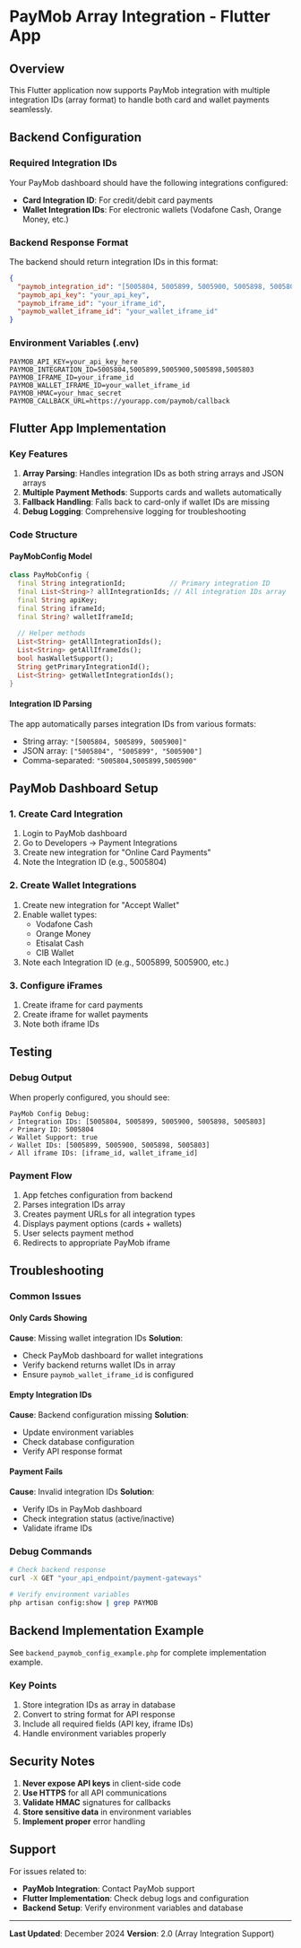 # PayMob Array Integration - Flutter App

## Overview
This Flutter application now supports PayMob integration with multiple integration IDs (array format) to handle both card and wallet payments seamlessly.

## Backend Configuration

### Required Integration IDs
Your PayMob dashboard should have the following integrations configured:
- **Card Integration ID**: For credit/debit card payments
- **Wallet Integration IDs**: For electronic wallets (Vodafone Cash, Orange Money, etc.)

### Backend Response Format
The backend should return integration IDs in this format:
```json
{
  "paymob_integration_id": "[5005804, 5005899, 5005900, 5005898, 5005803]",
  "paymob_api_key": "your_api_key",
  "paymob_iframe_id": "your_iframe_id",
  "paymob_wallet_iframe_id": "your_wallet_iframe_id"
}
```

### Environment Variables (.env)
```env
PAYMOB_API_KEY=your_api_key_here
PAYMOB_INTEGRATION_ID=5005804,5005899,5005900,5005898,5005803
PAYMOB_IFRAME_ID=your_iframe_id
PAYMOB_WALLET_IFRAME_ID=your_wallet_iframe_id
PAYMOB_HMAC=your_hmac_secret
PAYMOB_CALLBACK_URL=https://yourapp.com/paymob/callback
```

## Flutter App Implementation

### Key Features
1. **Array Parsing**: Handles integration IDs as both string arrays and JSON arrays
2. **Multiple Payment Methods**: Supports cards and wallets automatically
3. **Fallback Handling**: Falls back to card-only if wallet IDs are missing
4. **Debug Logging**: Comprehensive logging for troubleshooting

### Code Structure

#### PayMobConfig Model
```dart
class PayMobConfig {
  final String integrationId;           // Primary integration ID
  final List<String>? allIntegrationIds; // All integration IDs array
  final String apiKey;
  final String iframeId;
  final String? walletIframeId;
  
  // Helper methods
  List<String> getAllIntegrationIds();
  List<String> getAllIframeIds();
  bool hasWalletSupport();
  String getPrimaryIntegrationId();
  List<String> getWalletIntegrationIds();
}
```

#### Integration ID Parsing
The app automatically parses integration IDs from various formats:
- String array: `"[5005804, 5005899, 5005900]"`
- JSON array: `["5005804", "5005899", "5005900"]`
- Comma-separated: `"5005804,5005899,5005900"`

## PayMob Dashboard Setup

### 1. Create Card Integration
1. Login to PayMob dashboard
2. Go to Developers → Payment Integrations
3. Create new integration for "Online Card Payments"
4. Note the Integration ID (e.g., 5005804)

### 2. Create Wallet Integrations
1. Create new integration for "Accept Wallet"
2. Enable wallet types:
   - Vodafone Cash
   - Orange Money
   - Etisalat Cash
   - CIB Wallet
3. Note each Integration ID (e.g., 5005899, 5005900, etc.)

### 3. Configure iFrames
1. Create iframe for card payments
2. Create iframe for wallet payments
3. Note both iframe IDs

## Testing

### Debug Output
When properly configured, you should see:
```
PayMob Config Debug:
✓ Integration IDs: [5005804, 5005899, 5005900, 5005898, 5005803]
✓ Primary ID: 5005804
✓ Wallet Support: true
✓ Wallet IDs: [5005899, 5005900, 5005898, 5005803]
✓ All iframe IDs: [iframe_id, wallet_iframe_id]
```

### Payment Flow
1. App fetches configuration from backend
2. Parses integration IDs array
3. Creates payment URLs for all integration types
4. Displays payment options (cards + wallets)
5. User selects payment method
6. Redirects to appropriate PayMob iframe

## Troubleshooting

### Common Issues

#### Only Cards Showing
**Cause**: Missing wallet integration IDs
**Solution**: 
- Check PayMob dashboard for wallet integrations
- Verify backend returns wallet IDs in array
- Ensure `paymob_wallet_iframe_id` is configured

#### Empty Integration IDs
**Cause**: Backend configuration missing
**Solution**:
- Update environment variables
- Check database configuration
- Verify API response format

#### Payment Fails
**Cause**: Invalid integration IDs
**Solution**:
- Verify IDs in PayMob dashboard
- Check integration status (active/inactive)
- Validate iframe IDs

### Debug Commands
```bash
# Check backend response
curl -X GET "your_api_endpoint/payment-gateways"

# Verify environment variables
php artisan config:show | grep PAYMOB
```

## Backend Implementation Example

See `backend_paymob_config_example.php` for complete implementation example.

### Key Points
1. Store integration IDs as array in database
2. Convert to string format for API response
3. Include all required fields (API key, iframe IDs)
4. Handle environment variables properly

## Security Notes

1. **Never expose API keys** in client-side code
2. **Use HTTPS** for all API communications
3. **Validate HMAC** signatures for callbacks
4. **Store sensitive data** in environment variables
5. **Implement proper** error handling

## Support

For issues related to:
- **PayMob Integration**: Contact PayMob support
- **Flutter Implementation**: Check debug logs and configuration
- **Backend Setup**: Verify environment variables and database

---

**Last Updated**: December 2024
**Version**: 2.0 (Array Integration Support) 